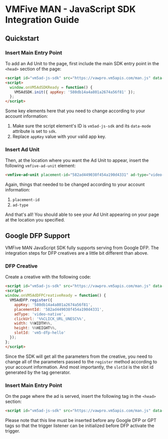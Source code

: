 # VMFive MAN - JavaScript SDK Integration Guide

## Quickstart

### Insert Main Entry Point

To add an Ad Unit to the page, first include the main SDK entry point in the `<head>` section of the page:

```html
<script id="vm5ad-js-sdk" src="https://vawpro.vm5apis.com/man.js" data-mode="sdk"></script>
<script>
  window.onVM5AdSDKReady = function() {
    VM5AdSDK.init({ appKey: '580db14a4a801a2674a56f81' });
  };
</script>
```

Some key elements here that you need to change according to your account information:

1. Make sure the script element's ID is `vm5ad-js-sdk` and its `data-mode` attribute is set to `sdk`.
2. Replace `appKey` value with your valid app key.

### Insert Ad Unit

Then, at the location where you want the Ad Unit to appear, insert the following `vmfive-ad-unit` element:

```html
<vmfive-ad-unit placement-id="582ad449038f454a190d4331" ad-type="video-native"></vmfive-ad-unit>
```

Again, things that needed to be changed according to your account information:

1. `placement-id`
2. `ad-type`



And that's all! You should able to see your Ad Unit appearing on your page at the location you specified.



## Google DFP Support

VMFive MAN JavaScript SDK fully supports serving from Google DFP. The integration steps for DFP creatives are a little bit different than above.

### DFP Creative

Create a creative with the following code:

```html
<script id="vm5ad-js-sdk" src="https://vawpro.vm5apis.com/man.js" data-mode="dfp-creative"></script>
<script>
window.onVM5AdDFPCreativeReady = function() {
  VM5AdDFP.register({
    appKey: '580db14a4a801a2674a56f81',
    placementId: '582ad449038f454a190d4331',
    adType: 'video-native',
    clickUrl: '%%CLICK_URL_UNESC%%',
    width: %%WIDTH%%,
    height: %%HEIGHT%%,
    slotId: 'vm5-dfp-hello'
  });
};
</script>
```

Since the SDK will get all the parameters from the creative, you need to change all of the parameters passed to the `register` method according to your account information. And most importantly, the `slotId` is the slot id generated by the tag generator.

### Insert Main Entry Point

On the page where the ad is served, insert the following tag in the `<head>` section:

```html
<script id="vm5ad-js-sdk" src="https://vawpro.vm5apis.com/man.js" data-mode="dfp"></script>
```

Please note that this line must be inserted before any Google DFP or GPT tags so that the trigger listener can be initialized before DFP activate the trigger.
